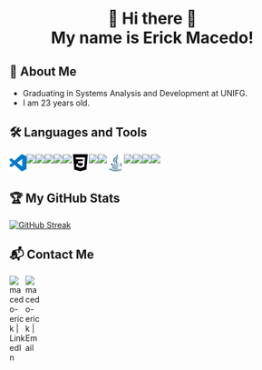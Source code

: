 <h1 align="center"><strong> 👋 Hi there 👋 <br> My name is Erick Macedo! </strong></h1>

## 📌 **About Me**
- Graduating in Systems Analysis and Development at UNIFG.
- I am 23 years old.

## 🛠 **Languages and Tools**
<img align="left" height="30px" src="https://raw.githubusercontent.com/simple-icons/simple-icons/82c259d214eaf0bb45ef8789e842f0b65bbc3b3d/icons/visualstudiocode.svg"/>
<img align="left" height="30px" src="https://raw.githubusercontent.com/simple-icons/simple-icons/82c259d214eaf0bb45ef8789e842f0b65bbc3b3d/icons/intellijidea.svg"/>
<img align="left" height="30px" src="https://raw.githubusercontent.com/simple-icons/simple-icons/82c259d214eaf0bb45ef8789e842f0b65bbc3b3d/icons/react.svg"/>
<img align="left" height="30px" src="https://raw.githubusercontent.com/simple-icons/simple-icons/82c259d214eaf0bb45ef8789e842f0b65bbc3b3d/icons/angular.svg"/>
<img align="left" height="30px" src="https://raw.githubusercontent.com/simple-icons/simple-icons/82c259d214eaf0bb45ef8789e842f0b65bbc3b3d/icons/spring.svg"/>
<img align="left" height="30px" src="https://raw.githubusercontent.com/simple-icons/simple-icons/82c259d214eaf0bb45ef8789e842f0b65bbc3b3d/icons/html5.svg"/>
<img align="left" height="30px" src="https://raw.githubusercontent.com/simple-icons/simple-icons/82c259d214eaf0bb45ef8789e842f0b65bbc3b3d/icons/css3.svg"/>
<img align="left" height="30px" src="https://raw.githubusercontent.com/simple-icons/simple-icons/82c259d214eaf0bb45ef8789e842f0b65bbc3b3d/icons/javascript.svg"/>
<img align="left" height="30px" src="https://raw.githubusercontent.com/simple-icons/simple-icons/82c259d214eaf0bb45ef8789e842f0b65bbc3b3d/icons/typescript.svg"/>
<img align="left" height="30px" src="https://raw.githubusercontent.com/simple-icons/simple-icons/82c259d214eaf0bb45ef8789e842f0b65bbc3b3d/icons/java.svg"/>
<img align="left" height="30px" src="https://raw.githubusercontent.com/simple-icons/simple-icons/82c259d214eaf0bb45ef8789e842f0b65bbc3b3d/icons/python.svg"/>
<img align="left" height="30px" src="https://raw.githubusercontent.com/simple-icons/simple-icons/82c259d214eaf0bb45ef8789e842f0b65bbc3b3d/icons/git.svg"/>
<img align="left" height="30px" src="https://raw.githubusercontent.com/simple-icons/simple-icons/82c259d214eaf0bb45ef8789e842f0b65bbc3b3d/icons/github.svg"/>
<img align="left" height="30px" src="https://raw.githubusercontent.com/simple-icons/simple-icons/82c259d214eaf0bb45ef8789e842f0b65bbc3b3d/icons/kubernetes.svg"/>
<br />
<br />

## 🏆 **My GitHub Stats**
<!-- ![GitHub stats](https://github-readme-stats.vercel.app/api?username=macedo-erick&show_icons=true&theme=dracula&border=false&layout=compact) -->
<!-- ![Top Langs](https://github-readme-stats.vercel.app/api/top-langs/?username=macedo-erick&show_icons=true&theme=dracula&border=false&layout=compact) -->
[![GitHub Streak](https://streak-stats.demolab.com?user=macedo-erick&theme=dark&hide_border=true)](https://git.io/streak-stats)

## 📬 **Contact Me**
[<img align="left" alt="macedo-erick | LinkedIn" width="28px" src="https://cdn.jsdelivr.net/npm/simple-icons@v3/icons/linkedin.svg" />](https://www.linkedin.com/in/macedo-erick)
[<img align="left" alt="macedo-erick | Email" width="28px" src="https://cdn.jsdelivr.net/npm/simple-icons@3.12.3/icons/mail-dot-ru.svg" />](mailto:macedo.eriick@gmail.com)
